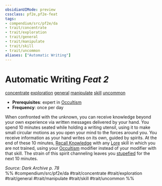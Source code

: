 ```yaml
---
obsidianUIMode: preview
cssclass: pf2e,pf2e-feat
tags:
- compendium/src/pf2e/da
- trait/concentrate
- trait/exploration
- trait/general
- trait/manipulate
- trait/skill
- trait/uncommon
aliases: ["Automatic Writing"]
---
```

# Automatic Writing  *Feat 2*  
[concentrate](../../Rules/traits/concentrate.md)  [exploration](../../Rules/traits/exploration.md)  [general](../../Rules/traits/general.md)  [manipulate](../../Rules/traits/manipulate.md)  [skill](../../Rules/traits/skill.md)  [uncommon](../../Rules/traits/uncommon.md)  

- **Prerequisites**: expert in [Occultism](../skills.md#Occultism)
- **Frequency**: once per day

When confronted with the unknown, you can receive knowledge beyond your own experience via written messages delivered by your hand. You spend 10 minutes seated while holding a writing utensil, using it to make small circular motions as you open your mind to the forces around you. You receive information as your hand writes on its own, guided by spirits. At the end of these 10 minutes, [Recall Knowledge](../../Rules/actions/recall-knowledge.md) with any [Lore](../skills.md#Lore) skill in which you are not trained, using your [Occultism](../skills.md#Occultism) modifier instead of your modifier with that skill. The strain of this spirit channeling leaves you [stupefied](../../Rules/conditions.md#Stupefied) for the next 10 minutes.

*Source: Dark Archive p. 78*  
%% #compendium/src/pf2e/da #trait/concentrate #trait/exploration #trait/general #trait/manipulate #trait/skill #trait/uncommon %%